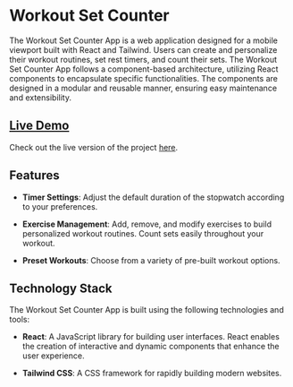 # Workout Set Counter

The Workout Set Counter App is a web application designed for a mobile viewport built with React and Tailwind. Users can create and personalize their workout routines, set rest timers, and count their sets. The Workout Set Counter App follows a component-based architecture, utilizing React components to encapsulate specific functionalities. The components are designed in a modular and reusable manner, ensuring easy maintenance and extensibility.

## [Live Demo](https://workout-set-counter.web.app)

Check out the live version of the project [here](https://workout-set-counter.web.app).

## Features

- **Timer Settings**: Adjust the default duration of the stopwatch according to your preferences.

- **Exercise Management**: Add, remove, and modify exercises to build personalized workout routines. Count sets easily throughout your workout.

- **Preset Workouts**: Choose from a variety of pre-built workout options.

## Technology Stack

The Workout Set Counter App is built using the following technologies and tools:

- **React**: A JavaScript library for building user interfaces. React enables the creation of interactive and dynamic components that enhance the user experience.

- **Tailwind CSS**: A CSS framework for rapidly building modern websites.
